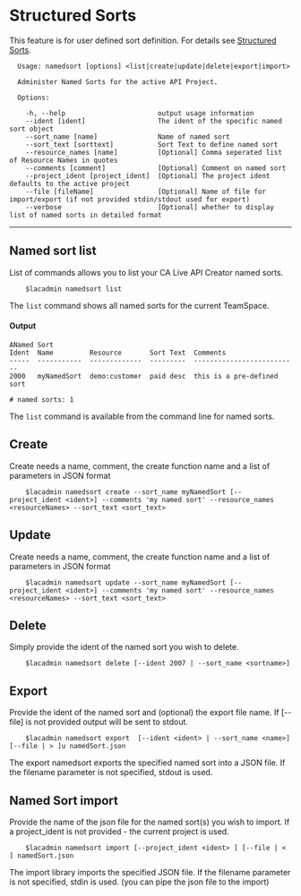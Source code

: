 # Structured Sorts
This feature is for user defined sort definition. For details see [Structured Sorts](https://docops.ca.com/ca-live-api-creator/5-0/en/invoking-apis/get/structured-sorts).

```
  Usage: namedsort [options] <list|create|update|delete|export|import>

  Administer Named Sorts for the active API Project.

  Options:

    -h, --help                       output usage information
    --ident [ident]                  The ident of the specific named sort object
    --sort_name [name]               Name of named sort
    --sort_text [sorttext]           Sort Text to define named sort
    --resource_names [name]          [Optional] Comma seperated list of Resource Names in quotes
    --comments [comment]             [Optional] Comment on named sort
    --project_ident [project_ident]  [Optional] The project ident defaults to the active project
    --file [fileName]                [Optional] Name of file for import/export (if not provided stdin/stdout used for export)
    --verbose                        [Optional] whether to display list of named sorts in detailed format
```


***
## Named sort list
List of commands allows you to list your CA Live API Creator named sorts. 

```
    $lacadmin namedsort list
```

The `list` command shows all named sorts for the current TeamSpace.

#### Output
```
ANamed Sort                                                                                                                                     
Ident  Name         Resource       Sort Text  Comments                  
-----  -----------  -------------  ---------  --------------------------
2000   myNamedSort  demo:customer  paid desc  this is a pre-defined sort

# named sorts: 1                                                                                                                                                
```

The `list` command is available from the command line for named sorts. 
## Create
Create needs a name, comment, the create function name and a list of parameters in JSON format 
```
    $lacadmin namedsort create --sort_name myNamedSort [--project_ident <ident>] --comments 'my named sort' --resource_names <resourceNames> --sort_text <sort_text>
```
## Update
Create needs a name, comment, the create function name and a list of parameters in JSON format 
```
    $lacadmin namedsort update --sort_name myNamedSort [--project_ident <ident>] --comments 'my named sort' --resource_names <resourceNames> --sort_text <sort_text>
```
## Delete
Simply provide the ident of the named sort you wish to delete.
```
    $lacadmin namedsort delete [--ident 2007 | --sort_name <sortname>]
```

## Export
Provide the ident of the named sort and (optional) the export file name. If [--file] is not provided output will be sent to stdout.
```
    $lacadmin namedsort export  [--ident <ident> | --sort_name <name>] [--file | > ]u namedSort.json
```
The export namedsort exports the specified named sort into a JSON file. If the filename parameter is not specified, stdout is used.

## Named Sort import
Provide the name of the json file for the named sort(s) you wish to import. If a project_ident is not provided - the current project is used.
```
    $lacadmin namedsort import [--project_ident <ident> ] [--file | < ] namedSort.json
```
The import library imports the specified JSON file. If the filename parameter is not specified, stdin is used. (you can pipe the json file to the import)



